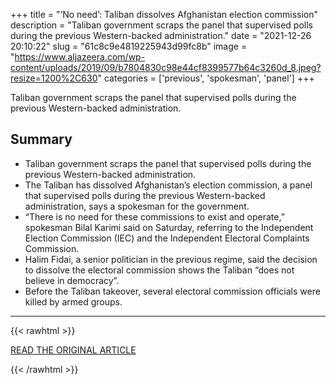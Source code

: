 +++
title = "‘No need’: Taliban dissolves Afghanistan election commission"
description = "Taliban government scraps the panel that supervised polls during the previous Western-backed administration."
date = "2021-12-26 20:10:22"
slug = "61c8c9e4819225943d99fc8b"
image = "https://www.aljazeera.com/wp-content/uploads/2019/09/b7804830c98e44cf8399577b64c3260d_8.jpeg?resize=1200%2C630"
categories = ['previous', 'spokesman', 'panel']
+++

Taliban government scraps the panel that supervised polls during the previous Western-backed administration.

## Summary

- Taliban government scraps the panel that supervised polls during the previous Western-backed administration.
- The Taliban has dissolved Afghanistan’s election commission, a panel that supervised polls during the previous Western-backed administration, says a spokesman for the government.
- “There is no need for these commissions to exist and operate,” spokesman Bilal Karimi said on Saturday, referring to the Independent Election Commission (IEC) and the Independent Electoral Complaints Commission.
- Halim Fidai, a senior politician in the previous regime, said the decision to dissolve the electoral commission shows the Taliban “does not believe in democracy”.
- Before the Taliban takeover, several electoral commission officials were killed by armed groups.

---

{{< rawhtml >}}
  <p class="article-category">
    <a target="_blank" href="https://www.aljazeera.com/news/2021/12/25/taliban-dissolves-afghanistan-election-commission">READ THE ORIGINAL ARTICLE</a>
  </p>
{{< /rawhtml >}}
